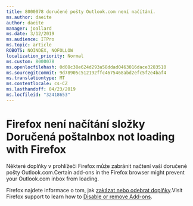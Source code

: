```yaml
---
title: 8000078 doručené pošty Outlook.com není načítání.
ms.author: daeite
author: daeite
manager: joallard
ms.date: 3/12/2019
ms.audience: ITPro
ms.topic: article
ROBOTS: NOINDEX, NOFOLLOW
localization_priority: Normal
ms.custom: 8000078
ms.openlocfilehash: 0d08c38e624d293a58ddad0463016dace3283510
ms.sourcegitcommit: 9d78905c512192ffc4675468abd2efc5f2e4baf4
ms.translationtype: MT
ms.contentlocale: cs-CZ
ms.lasthandoff: 04/23/2019
ms.locfileid: "32418653"
---
```

# <a name="inbox-not-loading-with-firefox"></a><span data-ttu-id="3a099-102">Firefox není načítání složky Doručená pošta</span><span class="sxs-lookup"><span data-stu-id="3a099-102">Inbox not loading with Firefox</span></span>

<span data-ttu-id="3a099-103">Některé doplňky v prohlížeči Firefox může zabránit načtení vaší doručené pošty Outlook.com.</span><span class="sxs-lookup"><span data-stu-id="3a099-103">Certain add-ons in the Firefox browser might prevent your Outlook.com inbox from loading.</span></span>
  
<span data-ttu-id="3a099-104">Firefox najdete informace o tom, jak [zakázat nebo odebrat doplňky](https://support.mozilla.org/kb/disable-or-remove-add-ons).</span><span class="sxs-lookup"><span data-stu-id="3a099-104">Visit Firefox support to learn how to [Disable or remove Add-ons](https://support.mozilla.org/kb/disable-or-remove-add-ons).</span></span>

